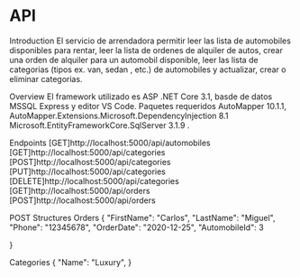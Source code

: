 # API

Introduction 
El servicio de arrendadora permitir leer las lista de automobiles disponibles para rentar, 
leer la lista de ordenes de alquiler de autos, crear una orden de alquiler para un automobil disponible,
leer las lista de categorias (tipos ex. van, sedan , etc.)  de automobiles y 
actualizar, crear o eliminar categorias.

Overview
El framework utilizado es ASP .NET Core 3.1, basde de datos MSSQL Express y editor VS Code.
Paquetes requeridos AutoMapper 10.1.1, AutoMapper.Extensions.Microsoft.DependencyInjection 8.1
Microsoft.EntityFrameworkCore.SqlServer 3.1.9 .

Endpoints
[GET]http://localhost:5000/api/automobiles
[GET]http://localhost:5000/api/categories
[POST]http://localhost:5000/api/categories
[PUT]http://localhost:5000/api/categories
[DELETE]http://localhost:5000/api/categories
[GET]http://localhost:5000/api/orders
[POST]http://localhost:5000/api/orders

POST Structures
Orders
{
  "FirstName": "Carlos",
  "LastName": "Miguel",
  "Phone": "12345678",
  "OrderDate": "2020-12-25",
  "AutomobileId": 3

}

Categories
{
  "Name": "Luxury",
}
